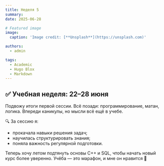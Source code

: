 ```yaml
---
title: Неделя 5
summary: 
date: 2025-06-28

# Featured image
image:
  caption: 'Image credit: [**Unsplash**](https://unsplash.com)'

authors:
  - admin

tags:
  - Academic
  - Hugo Blox
  - Markdown
---
```


## ✅ Учебная неделя: 22–28 июня

Подвожу итоги первой сессии. Всё позади: программирование, матан, логика. Впереди каникулы, но мысли всё ещё в учебе.

🔍 За сессию я:
- прокачала навыки решения задач;
- научилась структурировать знания;
- поняла важность регулярной подготовки.

Теперь хочу летом подтянуть основы С++ и SQL, чтобы начать новый курс более уверенно. Учёба — это марафон, и мне он нравится 💪

